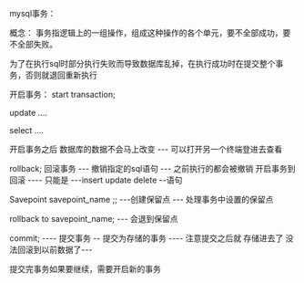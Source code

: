mysql事务：

概念：  事务指逻辑上的一组操作，组成这种操作的各个单元，要不全部成功，要不全部失败。

为了在执行sql时部分执行失败而导致数据库乱掉，在执行成功时在提交整个事务，否则就退回重新执行



开启事务： start transaction;

update ....

select ....

开启事务之后 数据库的数据不会马上改变 ---   可以打开另一个终端登进去查看  


rollback;      回滚事务 --- 撤销指定的sql语句  --- 之前执行的都会被撤销 开启事务到回滚   ----  只能是 ---insert update delete --语句


Savepoint savepoint_name ;; ---创建保留点 --- 处理事务中设置的保留点

rollback to savepoint_name; ---  会退到保留点



commit;  ---- 提交事务 -- 提交为存储的事务  ----  注意提交之后就 存储进去了 没法回滚到以前数据了--- 

提交完事务如果要继续，需要开启新的事务 




